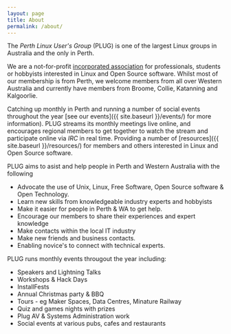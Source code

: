 ```yaml
---
layout: page
title: About
permalink: /about/
---
```


The _Perth Linux User's Group_ (PLUG) is one of the largest Linux groups in Australia and the only in Perth.

We are a not-for-profit [incorporated association](http://www.search.asic.gov.au/cgi-bin/gns030c?state_number=A1007186U&juris=6&hdtext=WA&srchsrc=1) for professionals, students or hobbyists interested in Linux and Open Source software. Whilst most of our membership is from Perth, we welcome members from all over Western Australia and currently have members from Broome, Collie, Katanning and Kalgoorlie.

Catching up monthly in Perth and running a number of social events throughout the year [see our events]({{ site.baseurl }}/events/) for more information).
PLUG streams its monthly meetings live online, and encourages regional members to get together to watch the stream and participate online via _IRC_ in real time.
Providing a number of [resources]({{ site.baseurl }}/resources/) for members and others interested in Linux and Open Source software.

PLUG aims to asist and help people in Perth and Western Australia with the following
*   Advocate the use of Unix, Linux, Free Software, Open Source software & Open Technology.
*   Learn new skills from knowledgeable industry experts and hobbyists
*   Make it easier for people in Perth & WA to get help.
*   Encourage our members to share their experiences and expert knowledge
*   Make contacts within the local IT industry
*   Make new friends and business contacts.
*   Enabling novice's to connect with technical experts.

PLUG runs monthly events througout the year including:
*   Speakers and Lightning Talks
*   Workshops & Hack Days
*   InstallFests
*   Annual Christmas party & BBQ
*   Tours - eg Maker Spaces, Data Centres, Minature Railway
*   Quiz and games nights with prizes
*   Plug AV & Systems Administration work
*   Social events at various pubs, cafes and restaurants
